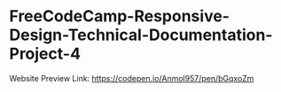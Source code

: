 # FreeCodeCamp-Responsive-Design-Technical-Documentation-Project-4

Website Preview Link: https://codepen.io/Anmol957/pen/bGqxoZm
